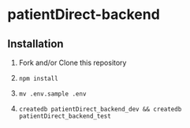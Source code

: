 # patientDirect-backend

## Installation

1. Fork and/or Clone this repository

1. `npm install`

1. `mv .env.sample .env`

1. `createdb patientDirect_backend_dev && createdb patientDirect_backend_test`
